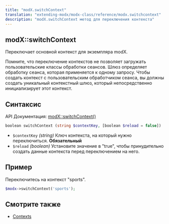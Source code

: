 ```yaml
---
title: "modX.switchContext"
translation: "extending-modx/modx-class/reference/modx.switchcontext"
description: "modX.switchContext метод для переключения контекста"
---
```


## modX::switchContext

Переключает основной контекст для экземпляра modX.

Помните, что переключение контекстов не позволяет загружать пользовательские классы обработки сеансов. Шлюз определяет обработку сеанса, которая применяется к одному запросу. Чтобы создать контекст с пользовательским обработчиком сеанса, вы должны создать уникальный контекстный шлюз, который непосредственно инициализирует этот контекст.

## Синтаксис

API Документация: [modX::switchContext()](http://api.modx.com/revolution/2.2/db_core_model_modx_modx.class.html#%5CmodX::switchContext())

``` php
boolean switchContext (string $contextKey, [boolean $reload = false])
```

- `$contextKey` _(string)_ Ключ контекста, на который нужно переключиться. **Обязательный**
- `$reload` _(boolean)_ Установите значение в "true", чтобы принудительно создать данные контекста перед переключением на него. 

## Пример

Переключитесь на контекст "sports".

``` php
$modx->switchContext('sports');
```

## Смотрите также

- [Contexts](building-sites/contexts "Contexts")
